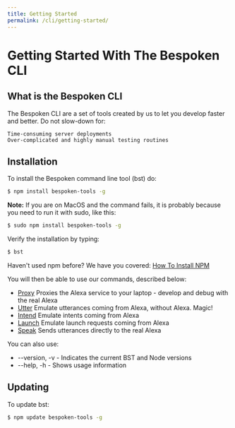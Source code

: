 ```yaml
---
title: Getting Started
permalink: /cli/getting-started/
---
```

# Getting Started With The Bespoken CLI

## What is the Bespoken CLI

The Bespoken CLI are a set of tools created by us to let you develop faster and better. Do not slow-down for:

    Time-consuming server deployments
    Over-complicated and highly manual testing routines


## Installation

To install the Bespoken command line tool (bst) do:
```bash
$ npm install bespoken-tools -g
```
__Note:__ If you are on MacOS and the command fails, it is probably because you need to run it with sudo, like this:
```bash
$ sudo npm install bespoken-tools -g
```
Verify the installation by typing:
```bash
$ bst
```

Haven't used npm before? We have you covered:
[How To Install NPM](http://blog.npmjs.org/post/85484771375/how-to-install-npm)

You will then be able to use our commands, described below: 
 
* [Proxy](commands.html#proxy) Proxies the Alexa service to your laptop - develop and debug with the real Alexa
* [Utter](commands.html#utter) Emulate utterances coming from Alexa, without Alexa. Magic!
* [Intend](commands.html#intend) Emulate intents coming from Alexa
* [Launch](commands.html#launch) Emulate launch requests coming from Alexa
* [Speak](commands.html#speak) Sends utterances directly to the real Alexa


You can also use:

* --version, -v - Indicates the current BST and Node versions
* --help, -h - Shows usage information

## Updating

To update bst:
```bash
$ npm update bespoken-tools -g
```
